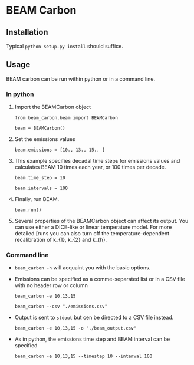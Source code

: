 # BEAM Carbon

## Installation
Typical `python setup.py install` should suffice.
  
## Usage
BEAM carbon can be run within python or in a command line. 

### In python

1. Import the BEAMCarbon object 
   
    `from beam_carbon.beam import BEAMCarbon`
    
    `beam = BEAMCarbon()`

2. Set the emissions values

    `beam.emissions = [10., 13., 15., ]`
    
3. This example specifies decadal time steps for emissions values and calculates
   BEAM 10 times each year, or 100 times per decade.

    `beam.time_step = 10` 
    
    `beam.intervals = 100`
    
4. Finally, run BEAM.

    `beam.run()`
    
5. Several properties of the BEAMCarbon object can affect its output. You
   can use either a DICE-like or linear temperature model. For more detailed
   [runs you can also turn off the temperature-dependent recalibration of k_{1},
   k_{2} and k_{h}. 
   
### Command line

* `beam_carbon -h` will acquaint you with the basic options.
* Emissions can be specified as a comme-separated list or in a CSV file with no header 
    row or column
    
    `beam_carbon -e 10,13,15`
    
    `beam_carbon --csv "./emissions.csv"`
    
* Output is sent to `stdout` but cen be directed to a CSV file instead.
 
    `beam_carbon -e 10,13,15 -o "./beam_output.csv"`
    
* As in python, the emissions time step and BEAM interval can be specified

    `beam_carbon -e 10,13,15 --timestep 10 --interval 100`